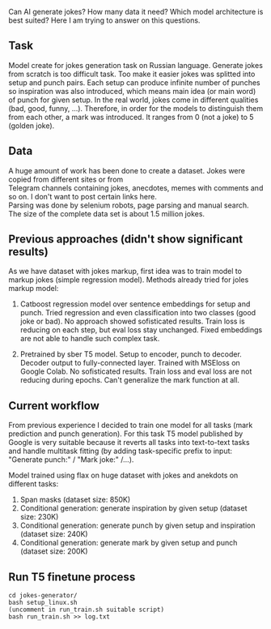 Can AI generate jokes? How many data it need? Which model architecture is best suited? 
Here I am trying to answer on this questions.

## Task
Model create for jokes generation task on Russian language.
Generate jokes from scratch is too difficult task. Too make it easier jokes was splitted into setup and punch pairs.
Each setup can produce infinite number of punches so inspiration was also introduced,
which means main idea (or main word) of punch for given setup. In the real world, jokes come in different qualities (bad, good, funny, ...).
Therefore, in order for the models to distinguish them from each other, a mark was introduced. It ranges from 0 (not a joke) to 5 (golden joke).

## Data
A huge amount of work has been done to create a dataset. Jokes were copied from different sites or from  
Telegram channels containing jokes, anecdotes, memes with comments and so on. I don't want to post certain links here.  
Parsing was done by selenium robots, page parsing and manual search.  
The size of the complete data set is about 1.5 million jokes.  

## Previous approaches (didn't show significant results)
As we have dataset with jokes markup, first idea was to train model to markup jokes (simple regression model).
Methods already tried for joles markup model:
  1. Catboost regression model over sentence embeddings for setup and punch. 
    Tried regression and even classification into two classes (good joke or bad). 
    No approach showed sofisticated results. Train loss is reducing on each step, but eval loss stay unchanged.
    Fixed embeddings are not able to handle such complex task.
    
  2. Pretrained by sber T5 model. Setup to encoder, punch to decoder. 
    Decoder output to fully-connected layer. Trained with MSEloss on Google Colab.
    No sofisticated results. Train loss and eval loss are not reducing during epochs.
    Can't generalize the mark function at all.

## Current workflow
From previous experience I decided to train one model for all tasks (mark prediction and punch generation). 
For this task T5 model published by Google is very suitable because it reverts all tasks into text-to-text tasks 
and handle multitask fitting (by adding task-specific prefix to input: "Generate punch:" / "Mark joke:" /...). 

Model trained using flax on huge dataset with jokes and anekdots on different tasks:
1. Span masks (dataset size: 850K)
2. Conditional generation: generate inspiration by given setup (dataset size: 230K)
3. Conditional generation: generate punch by given setup and inspiration (dataset size: 240K)
4. Conditional generation: generate mark by given setup and punch (dataset size: 200K)

## Run T5 finetune process
```
cd jokes-generator/
bash setup_linux.sh
(uncomment in run_train.sh suitable script)
bash run_train.sh >> log.txt
```



